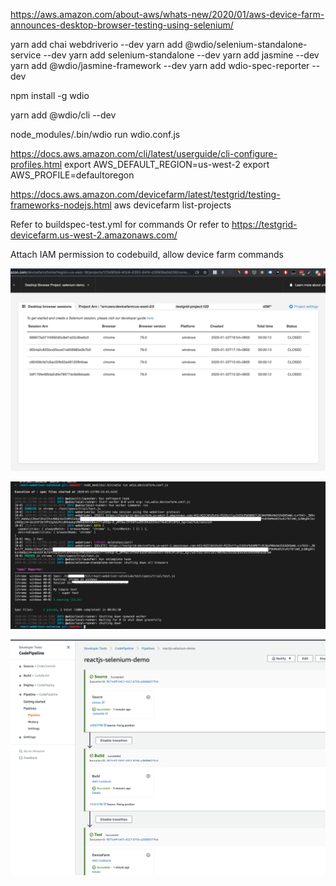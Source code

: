 https://aws.amazon.com/about-aws/whats-new/2020/01/aws-device-farm-announces-desktop-browser-testing-using-selenium/

yarn add chai webdriverio --dev
yarn add @wdio/selenium-standalone-service --dev
yarn add selenium-standalone --dev
yarn add jasmine --dev
yarn add @wdio/jasmine-framework --dev
yarn add wdio-spec-reporter --dev

npm install -g wdio

yarn add @wdio/cli --dev

node_modules/.bin/wdio run wdio.conf.js

https://docs.aws.amazon.com/cli/latest/userguide/cli-configure-profiles.html
export AWS_DEFAULT_REGION=us-west-2
export AWS_PROFILE=defaultoregon

https://docs.aws.amazon.com/devicefarm/latest/testgrid/testing-frameworks-nodejs.html
aws devicefarm list-projects

Refer to buildspec-test.yml for commands
Or refer to https://testgrid-devicefarm.us-west-2.amazonaws.com/

Attach IAM permission to codebuild, allow device farm commands

![Running Selenium Tests on Device Farm](screenshots/device-farm-selenium-chrome.png)

![Running Selenium Tests locally with Device Farm](screenshots/local-test-result-console.png)

![CICD with Device Farm on CodePipeline](screenshots/cicd-codepipeline-testing.png)
